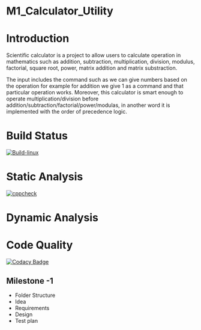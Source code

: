 # M1_Calculator_Utility
# Introduction
Scientific calculator is a project to allow users to calculate operation in mathematics such as addition, subtraction, multiplication, division, modulus, factorial, square root, power, matrix addition and matrix substraction.

The input includes the command such as we can give numbers based on the operation for example for addition we give 1 as a command and that particular operation works. Moreover, this calculator is smart enough to operate multiplication/division before addition/subtraction/factorial/power/modulas, in another word it is implemented with the order of precedence logic.

# Build Status
[![Build-linux](https://github.com/hardirazak24/M1_Calculator_Utility/actions/workflows/Build-linux.yml/badge.svg)](https://github.com/hardirazak24/M1_Calculator_Utility/actions/workflows/Build-linux.yml)

# Static Analysis
[![cppcheck](https://github.com/hardirazak24/M1_Calculator_Utility/actions/workflows/cppcheck.yml/badge.svg)](https://github.com/hardirazak24/M1_Calculator_Utility/actions/workflows/cppcheck.yml)

# Dynamic Analysis

# Code Quality
[![Codacy Badge](https://app.codacy.com/project/badge/Grade/cd9660633d8a4c0ba09e77a20096e6ec)](https://www.codacy.com/gh/hardirazak24/M1_Calculator_Utility/dashboard?utm_source=github.com&amp;utm_medium=referral&amp;utm_content=hardirazak24/M1_Calculator_Utility&amp;utm_campaign=Badge_Grade)

## Milestone -1
* Folder Structure
* Idea
* Requirements
* Design
* Test plan
